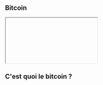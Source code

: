 ## Bitcoin
<iframe srcdoc="
  <style>
    body {
      margin: 0; /* Supprime les marges par défaut */
      padding: 0; /* Supprime le padding par défaut */
    }
  </style>
  <script src='https://widgets.coingecko.com/gecko-coin-price-static-headline-widget.js'></script>
  <gecko-coin-price-static-headline-widget locale='fr' dark-mode='true' outlined="true" coin-ids='bitcoin' initial-currency='usd'></gecko-coin-price-static-headline-widget>
" frameborder='0' width='100%' height='100%'></iframe>

## C'est quoi le bitcoin ?

